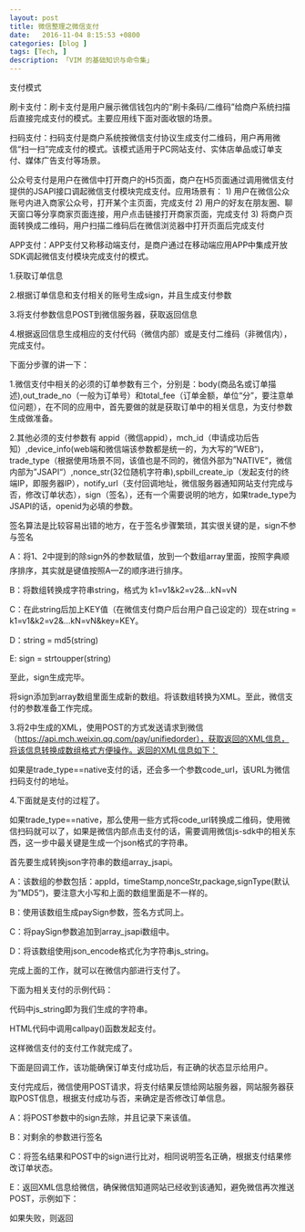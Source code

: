 ```yaml
---
layout: post  
title: 微信整理之微信支付
date:   2016-11-04 8:15:53 +0800
categories: [blog ]  
tags: [Tech, ]  
description: 「VIM 的基础知识与命令集」   
---
```

支付模式

刷卡支付：刷卡支付是用户展示微信钱包内的“刷卡条码/二维码”给商户系统扫描后直接完成支付的模式。主要应用线下面对面收银的场景。

扫码支付：扫码支付是商户系统按微信支付协议生成支付二维码，用户再用微信“扫一扫”完成支付的模式。该模式适用于PC网站支付、实体店单品或订单支付、媒体广告支付等场景。

公众号支付是用户在微信中打开商户的H5页面，商户在H5页面通过调用微信支付提供的JSAPI接口调起微信支付模块完成支付。应用场景有： 1) 用户在微信公众账号内进入商家公众号，打开某个主页面，完成支付 2) 用户的好友在朋友圈、聊天窗口等分享商家页面连接，用户点击链接打开商家页面，完成支付 3) 将商户页面转换成二维码，用户扫描二维码后在微信浏览器中打开页面后完成支付

APP支付：APP支付又称移动端支付，是商户通过在移动端应用APP中集成开放SDK调起微信支付模块完成支付的模式。

1.获取订单信息

2.根据订单信息和支付相关的账号生成sign，并且生成支付参数

3.将支付参数信息POST到微信服务器，获取返回信息

4.根据返回信息生成相应的支付代码（微信内部）或是支付二维码（非微信内），完成支付。

下面分步骤的讲一下：

1.微信支付中相关的必须的订单参数有三个，分别是：body(商品名或订单描述),out_trade_no（一般为订单号）和total_fee（订单金额，单位“分”，要注意单位问题），在不同的应用中，首先要做的就是获取订单中的相关信息，为支付参数生成做准备。

2.其他必须的支付参数有 appid（微信appid），mch_id（申请成功后告知）,device_info(web端和微信端该参数都是统一的，为大写的”WEB“)，trade_type（根据使用场景不同，该值也是不同的，微信外部为”NATIVE“，微信内部为”JSAPI“）,nonce_str(32位随机字符串),spbill_create_ip（发起支付的终端IP，即服务器IP），notify_url（支付回调地址，微信服务器通知网站支付完成与否，修改订单状态），sign（签名），还有一个需要说明的地方，如果trade_type为JSAPI的话，openid为必填的参数。

签名算法是比较容易出错的地方，在于签名步骤繁琐，其实很关键的是，sign不参与签名

A：将1、2中提到的除sign外的参数赋值，放到一个数组array里面，按照字典顺序排序，其实就是键值按照A—Z的顺序进行排序。

B：将数组转换成字符串string，格式为 k1=v1&k2=v2&…kN=vN

C：在此string后加上KEY值（在微信支付商户后台用户自己设定的）现在string = k1=v1&k2=v2&…kN=vN&key=KEY。

D：string = md5(string)

E: sign = strtoupper(string)

至此，sign生成完毕。

将sign添加到array数组里面生成新的数组。将该数组转换为XML。至此，微信支付的参数准备工作完成。

3.将2中生成的XML，使用POST的方式发送请求到微信（https://api.mch.weixin.qq.com/pay/unifiedorder），获取返回的XML信息，将该信息转换成数组格式方便操作。返回的XML信息如下：

<xml>
   <return_code><![CDATA[SUCCESS]]></return_code>
   <return_msg><![CDATA[OK]]></return_msg>
   <appid><![CDATA[wx2421b1c4370ec43b]]></appid>
   <mch_id><![CDATA[10000100]]></mch_id>
   <nonce_str><![CDATA[IITRi8Iabbblz1Jc]]></nonce_str>
   <sign><![CDATA[7921E432F65EB8ED0CE9755F0E86D72F]]></sign>
   <result_code><![CDATA[SUCCESS]]></result_code>
   <prepay_id><![CDATA[wx201411101639507cbf6ffd8b0779950874]]></prepay_id>
   <trade_type><![CDATA[JSAPI]]></trade_type>
</xml>

如果是trade_type==native支付的话，还会多一个参数code_url，该URL为微信扫码支付的地址。

4.下面就是支付的过程了。

如果trade_type==native，那么使用一些方式将code_url转换成二维码，使用微信扫码就可以了，如果是微信内部点击支付的话，需要调用微信js-sdk中的相关东西，这一步中最关键是生成一个json格式的字符串。

首先要生成转换json字符串的数组array_jsapi。

A：该数组的参数包括：appId，timeStamp,nonceStr,package,signType(默认为”MD5“)，要注意大小写和上面的数组里面是不一样的。

B：使用该数组生成paySign参数，签名方式同上。

C：将paySign参数追加到array_jsapi数组中。

D：将该数组使用json_encode格式化为字符串js_string。

完成上面的工作，就可以在微信内部进行支付了。

下面为相关支付的示例代码：

<script type='text/javascript'>
                    function jsApiCall()
    {
       WeixinJSBridge.invoke(
        'getBrandWCPayRequest',
        $js_string,
        function(res){
            WeixinJSBridge.log(res.err_msg);
                if(res.err_msg=='get_brand_wcpay_request:ok')
                {
                    alert('支付成功');
                }
                else
                {
                    alert('支付失败');
                }
            }
        );
    }
    function callpay()
    {
        if (typeof WeixinJSBridge == 'undefined'){
            if( document.addEventListener ){
                document.addEventListener('WeixinJSBridgeReady', jsApiCall, false);
            }else if (document.attachEvent){
                document.attachEvent('WeixinJSBridgeReady', jsApiCall);
                document.attachEvent('onWeixinJSBridgeReady', jsApiCall);
            }
        }else{
            jsApiCall();
        }
    }
</script>

代码中js_string即为我们生成的字符串。

HTML代码中调用callpay()函数发起支付。

这样微信支付的支付工作就完成了。

下面是回调工作，该功能确保订单支付成功后，有正确的状态显示给用户。

支付完成后，微信使用POST请求，将支付结果反馈给网站服务器，网站服务器获取POST信息，根据支付成功与否，来确定是否修改订单信息。

A：将POST参数中的sign去除，并且记录下来该值。

B：对剩余的参数进行签名

C：将签名结果和POST中的sign进行比对，相同说明签名正确，根据支付结果修改订单状态。

E：返回XML信息给微信，确保微信知道网站已经收到该通知，避免微信再次推送POST，示例如下：

<xml>
  <return_code><![CDATA[SUCCESS]]></return_code>
  <return_msg><![CDATA[OK]]></return_msg>
</xml>

如果失败，则返回

<xml>
  <return_code><![CDATA[FAIL]]></return_code>
  <return_msg><![CDATA[失败原因]]></return_msg>
</xml>
